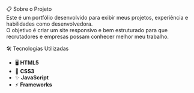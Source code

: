 📋 Sobre o Projeto  
Este é um portfólio desenvolvido para exibir meus projetos, experiência e habilidades como desenvolvedora.  
O objetivo é criar um site responsivo e bem estruturado para que recrutadores e empresas possam conhecer melhor meu trabalho.  

🛠️ Tecnologias Utilizadas  
- 🖥️ **HTML5**  
- 🎨 **CSS3**  
- ✨ **JavaScript** 
- ⚡ **Frameworks** 

